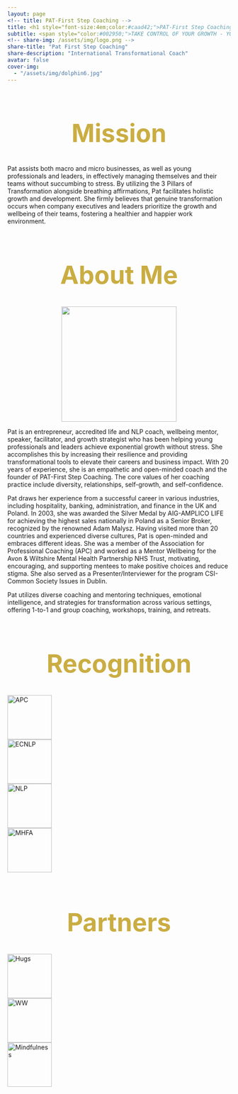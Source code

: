 ```yaml
---
layout: page
<!-- title: PAT-First Step Coaching -->
title: <h1 style="font-size:4em;color:#caad42;">PAT-First Step Coaching</h1>
subtitle: <span style="color:#002950;">TAKE CONTROL OF YOUR GROWTH - YOUR STEP, OUR SUCCESS!</span>
<!-- share-img: /assets/img/logo.png -->
share-title: "Pat First Step Coaching"
share-description: "International Transformational Coach"
avatar: false
cover-img:
  - "/assets/img/dolphin6.jpg"
---
```


<div align="center">
<h1 style="font-size:4em;color:#caad42;">Mission</h1>
</div>

Pat assists both macro and micro businesses, as well as young professionals and leaders, in effectively managing themselves and their teams without succumbing to stress. By utilizing the 3 Pillars of Transformation alongside breathing affirmations, Pat facilitates holistic growth and development. She firmly believes that genuine transformation occurs when company executives and leaders prioritize the growth and wellbeing of their teams, fostering a healthier and happier work environment.


<div align="center">
<h1 style="font-size:4em;color:#caad42;">About Me</h1>
</div>

<p align="center">
  <img width="260" src="/assets/img/Pat2.jpg">
</p>

Pat is an entrepreneur, accredited life and NLP coach, wellbeing mentor, speaker, facilitator, and growth strategist who has been helping young professionals and leaders achieve exponential growth without stress. She accomplishes this by increasing their resilience and providing transformational tools to elevate their careers and business impact. With 20 years of experience, she is an empathetic and open-minded coach and the founder of PAT-First Step Coaching. The core values of her coaching practice include diversity, relationships, self-growth, and self-confidence.

Pat draws her experience from a successful career in various industries, including hospitality, banking, administration, and finance in the UK and Poland. In 2003, she was awarded the Silver Medal by AIG-AMPLICO LIFE for achieving the highest sales nationally in Poland as a Senior Broker, recognized by the renowned Adam Malysz. Having visited more than 20 countries and experienced diverse cultures, Pat is open-minded and embraces different ideas. She was a member of the Association for Professional Coaching (APC) and worked as a Mentor Wellbeing for the Avon & Wiltshire Mental Health Partnership NHS Trust, motivating, encouraging, and supporting mentees to make positive choices and reduce stigma. She also served as a Presenter/Interviewer for the program CSI-Common Society Issues in Dublin.

Pat utilizes diverse coaching and mentoring techniques, emotional intelligence, and strategies for transformation across various settings, offering 1-to-1 and group coaching, workshops, training, and retreats.

<div align="center">
<h1 style="font-size:4em;color:#caad42;">Recognition</h1>
</div>

<div class="row">
  <div class="column">
    <img src="/assets/logo/APC.png" alt="APC" style="width:100">
  </div>
  <div class="column">
    <img src="/assets/logo/ECNLP.png" alt="ECNLP" style="width:100">
  </div>
  <div class="column">
    <img src="/assets/logo/NLP.png" alt="NLP" style="width:100">
  </div>
  <div class="column">
    <img src="/assets/logo/MHFA.png" alt="MHFA" style="width:100">
  </div>
</div>

<div align="center">
<h1 style="font-size:4em;color:#caad42;">Partners</h1>
</div>

<div class="row">
  <div class="column">
    <img src="/assets/logo/Hugs.jpeg" alt="Hugs" style="width:100">
  </div>
  <div class="column">
    <img src="/assets/logo/WW.png" alt="WW" style="width:100">
  </div>
  <div class="column">
    <img src="/assets/logo/Mindfulness.png" alt="Mindfulness" style="width:100">
  </div>
</div>
